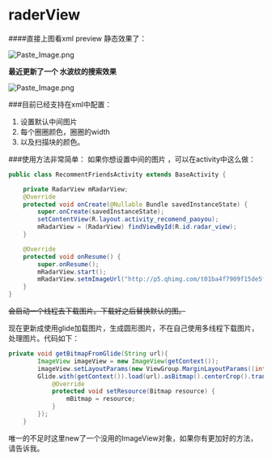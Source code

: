 # raderView
####直接上图看xml preview 静态效果了：

![Paste_Image.png](http://upload-images.jianshu.io/upload_images/1019822-a7e3c3d95b0f0b7b.png?imageMogr2/auto-orient/strip%7CimageView2/2/w/1240)

**最近更新了一个 水波纹的搜索效果**

![Paste_Image.png](http://upload-images.jianshu.io/upload_images/1019822-689f935e935b4e6a.png?imageMogr2/auto-orient/strip%7CimageView2/2/w/1240)


###目前已经支持在xml中配置：
1. 设置默认中间图片
2. 每个圈圈颜色，圈圈的width
3. 以及扫描块的颜色。

###使用方法非常简单：
如果你想设置中间的图片 ，可以在activity中这么做：

```java
public class RecommentFriendsActivity extends BaseActivity {

    private RadarView mRadarView;
    @Override
    protected void onCreate(@Nullable Bundle savedInstanceState) {
        super.onCreate(savedInstanceState);
        setContentView(R.layout.activity_recomend_paoyou);
        mRadarView = (RadarView) findViewById(R.id.radar_view);
    }

    @Override
    protected void onResume() {
        super.onResume();
        mRadarView.start();
        mRadarView.setmImageUrl("http://p5.qhimg.com/t01ba4f7909f15de5fc.jpg");
    }
}
```

~~会启动一个线程去下载图片。下载好之后替换默认的图。~~

现在更新成使用glide加载图片，生成圆形图片，不在自己使用多线程下载图片，处理图片。代码如下：

```java
private void getBitmapFromGlide(String url){
        ImageView imageView = new ImageView(getContext());
        imageView.setLayoutParams(new ViewGroup.MarginLayoutParams((int)mBitmapWidth,(int)mBitmapWidth));
        Glide.with(getContext()).load(url).asBitmap().centerCrop().transform(new RoundImageTransform(getContext())).into(new BitmapImageViewTarget(imageView) {
            @Override
            protected void setResource(Bitmap resource) {
                mBitmap = resource;
            }
        });
    }
```
唯一的不足时这里new了一个没用的ImageView对象，如果你有更加好的方法，请告诉我。



